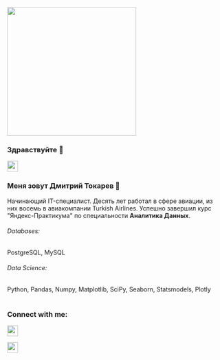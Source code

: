 <div id="header" align="left">
  <img src="https://media.giphy.com/media/qgQUggAC3Pfv687qPC/giphy.gif" width="300"/>
</div>

### Здравствуйте 👋
<p><a href="https://spb.hh.ru/resume/671660efff0bf3cf740039ed1f6f5265793070"><img src="https://img.shields.io/badge/HH.RU-red?logo=linkedin&logoColor=white" height=25></a></p>

### Меня зовут Дмитрий Токарев :raising_hand: 

Начинающий IT-специалист. Десять лет работал в сфере авиации, из них восемь в авиакомпании Turkish Airlines.
Успешно завершил курс "Яндекс-Практикума" по специальности **Аналитика Данных**.


###### Databases: 
PostgreSQL, MySQL

###### Data Science: 
Python, Pandas, Numpy, Matplotlib, SciPy, Seaborn, Statsmodels, Plotly
<br><br>
### Connect with me:
<p><a href="https://vk.com/id107559"><img src="https://img.shields.io/badge/VK.COM-blue?logo=linkedin&logoColor=white" height=25></a></p>
<p><a href="https://https://wa.me/79217482566"><img src="https://img.shields.io/badge/WHATSAPP-deepgreen?logo=linkedin&logoColor=white" height=25></a></p>
<!--
**dmitriitokarev/dmitriitokarev** is a ✨ _special_ ✨ repository because its `README.md` (this file) appears on your GitHub profile.

Here are some ideas to get you started:

- 🔭 I’m currently working on ...
- 🌱 I’m currently learning ...
- 👯 I’m looking to collaborate on ...
- 🤔 I’m looking for help with ...
- 💬 Ask me about ...
- 📫 How to reach me: ...
- 😄 Pronouns: ...
- ⚡ Fun fact: ...
-->

